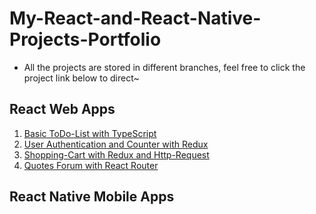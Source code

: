 # My-React-and-React-Native-Projects-Portfolio
- All the projects are stored in different branches, feel free to click the project link below to direct~

## React Web Apps
1. [Basic ToDo-List with TypeScript](https://github.com/MaxMA2000/My-React-and-React-Native-Projects-Portfolio/tree/Web-Basic-ToDo-List-with-TypeScript)
2. [User Authentication and Counter with Redux](https://github.com/MaxMA2000/My-React-and-React-Native-Projects-Portfolio/tree/Web-User-Authentication-and-Counter-with-Redux)
3. [Shopping-Cart with Redux and Http-Request](https://github.com/MaxMA2000/My-React-and-React-Native-Projects-Portfolio/tree/Web-Shopping-Cart-with-Redux-and-Http-Request)
4. [Quotes Forum with React Router](https://github.com/MaxMA2000/My-React-and-React-Native-Projects-Portfolio/tree/Web-Quotes-Forum-with-React-Router)



## React Native Mobile Apps

